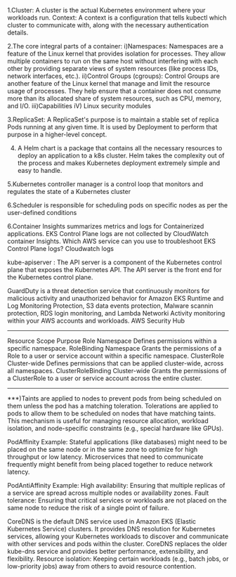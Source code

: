 1.Cluster: A cluster is the actual Kubernetes environment where your workloads run.
Context: A context is a configuration that tells kubectl which cluster to communicate with, along with the necessary authentication details.

2.The core integral parts of a container:
    i)Namespaces: Namespaces are a feature of the Linux kernel that provides isolation for processes. They allow multiple containers to run on the same host without interfering with each other by providing separate views of system resources (like process IDs, network interfaces, etc.).
    ii)Control Groups (cgroups): Control Groups are another feature of the Linux kernel that manage and limit the resource usage of processes. They help ensure that a container does not consume more than its allocated share of system resources, such as CPU, memory, and I/O.
    iii)Capabilities
    iV) Linux security modules


3.ReplicaSet: A ReplicaSet's purpose is to maintain a stable set of replica Pods running at any given time. It is used by Deployment to perform that purpose in a higher-level concept.

4. A Helm chart is a package that contains all the necessary resources to deploy an application to a k8s cluster. Helm takes the complexity out of the process and makes Kubernetes deployment extremely simple and easy to handle.

5.Kubernetes controller manager is a control loop that monitors and regulates the state of a Kubernetes cluster

6.Scheduler is responsible for scheduling pods on specific nodes as per the user-defined conditions

6.Container Insights summarizes metrics and logs for Containerized applications. EKS Control Plane logs are not collected by CloudWatch container Insights.
Which AWS service can you use to troubleshoot EKS Control Plane logs?  Cloudwatch logs

kube-apiserver : The API server is a component of the Kubernetes control plane that exposes the Kubernetes API. The API server is the front end for the Kubernetes control plane.

GuardDuty is a threat detection service that continuously monitors for malicious activity and unauthorized behavior for Amazon EKS Runtime and Log Monitoring Protection, S3 data events protection, Malware scannin protection, RDS login monitoring, and Lambda Networki Activity monitoring within your AWS accounts and workloads.
AWS Security Hub

______________________________________________________________________________________________________________________________________________
Resource	        Scope	        Purpose
Role	            Namespace	    Defines permissions within a specific namespace.
RoleBinding	        Namespace	    Grants the permissions of a Role to a user or service account within a specific namespace.
ClusterRole	        Cluster-wide	Defines permissions that can be applied cluster-wide, across all namespaces.
ClusterRoleBinding	Cluster-wide	Grants the permissions of a ClusterRole to a user or service account across the entire cluster.
________________________________________________________________________________________________________________________________________

***)Taints are applied to nodes to prevent pods from being scheduled on them unless the pod has a matching toleration.
Tolerations are applied to pods to allow them to be scheduled on nodes that have matching taints.
This mechanism is useful for managing resource allocation, workload isolation, and node-specific constraints (e.g., special hardware like GPUs).


PodAffinity Example:
    Stateful applications (like databases) might need to be placed on the same node or in the same zone to optimize for high throughput or low latency.
    Microservices that need to communicate frequently might benefit from being placed together to reduce network latency.

PodAntiAffinity Example:
    High availability: Ensuring that multiple replicas of a service are spread across multiple nodes or availability zones.
    Fault tolerance: Ensuring that critical services or workloads are not placed on the same node to reduce the risk of a single point of failure.

CoreDNS is the default DNS service used in Amazon EKS (Elastic Kubernetes Service) clusters. It provides DNS resolution for Kubernetes services, allowing your Kubernetes workloads to discover and communicate with other services and pods within the cluster. CoreDNS replaces the older kube-dns service and provides better performance, extensibility, and flexibility.
    Resource isolation: Keeping certain workloads (e.g., batch jobs, or low-priority jobs) away from others to avoid resource contention.
